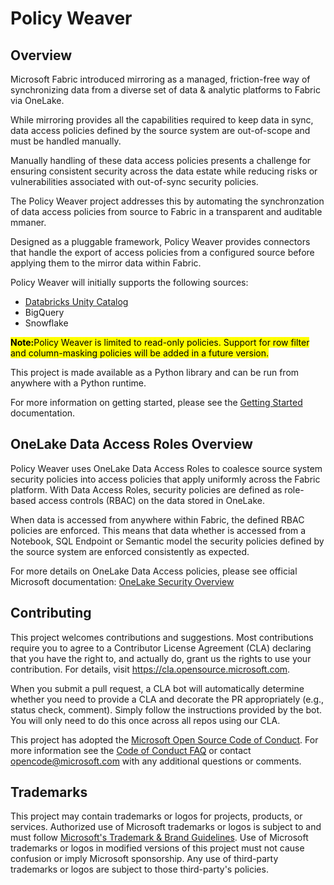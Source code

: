 # Policy Weaver 

## Overview

Microsoft Fabric introduced mirroring as a managed, friction-free way of synchronizing data from a diverse set of data & analytic platforms to Fabric via OneLake. 

While mirroring provides all the capabilities required to keep data in sync, data access policies defined by the source system are out-of-scope and must be handled manually. 

Manually handling of these data access policies presents a challenge for ensuring consistent security across the data estate while reducing risks or vulnerabilities associated with out-of-sync security policies.

The Policy Weaver project addresses this by automating the synchronzation of data access policies from source to Fabric in a transparent and auditable mmaner.

Designed as a pluggable framework, Policy Weaver provides connectors that handle the export of access policies from a configured source before applying them to the mirror data within Fabric.

Policy Weaver will initially supports the following sources:
- [Databricks Unity Catalog]()
- BigQuery
- Snowflake

<mark><b>Note:</b>Policy Weaver is limited to read-only policies. Support for row filter and column-masking policies will be added in a future version.</mark>

This project is made available as a Python library and can be run from anywhere with a Python runtime. 

For more information on getting started, please see the [Getting Started]() documentation. 

## OneLake Data Access Roles Overview

Policy Weaver uses OneLake Data Access Roles to coalesce source system security policies into access policies that apply uniformly across the Fabric platform. With Data Access Roles, security policies are defined as  role-based access controls (RBAC) on the data stored in OneLake.

When data is accessed from anywhere within Fabric, the defined RBAC policies are enforced. This means that data whether is accessed from a Notebook, SQL Endpoint or Semantic model the security policies defined by the source system are enforced consistently as expected.

For more details on OneLake Data Access policies, please see official Microsoft documentation: [OneLake Security Overview](https://learn.microsoft.com/en-us/fabric/onelake/security/get-started-security) 

## Contributing

This project welcomes contributions and suggestions.  Most contributions require you to agree to a
Contributor License Agreement (CLA) declaring that you have the right to, and actually do, grant us
the rights to use your contribution. For details, visit https://cla.opensource.microsoft.com.

When you submit a pull request, a CLA bot will automatically determine whether you need to provide
a CLA and decorate the PR appropriately (e.g., status check, comment). Simply follow the instructions
provided by the bot. You will only need to do this once across all repos using our CLA.

This project has adopted the [Microsoft Open Source Code of Conduct](https://opensource.microsoft.com/codeofconduct/).
For more information see the [Code of Conduct FAQ](https://opensource.microsoft.com/codeofconduct/faq/) or
contact [opencode@microsoft.com](mailto:opencode@microsoft.com) with any additional questions or comments.

## Trademarks

This project may contain trademarks or logos for projects, products, or services. Authorized use of Microsoft 
trademarks or logos is subject to and must follow 
[Microsoft's Trademark & Brand Guidelines](https://www.microsoft.com/en-us/legal/intellectualproperty/trademarks/usage/general).
Use of Microsoft trademarks or logos in modified versions of this project must not cause confusion or imply Microsoft sponsorship.
Any use of third-party trademarks or logos are subject to those third-party's policies.